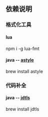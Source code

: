 ## 依赖说明
### 格式化工具
#### lua
npm i -g lua-fmt

#### java -- [astyle](https://astyle.sourceforge.net/)
brew install astyle


### 代码补全
#### java -- [jdtls](https://sookocheff.com/post/vim/neovim-java-ide/)
brew install jdtls
